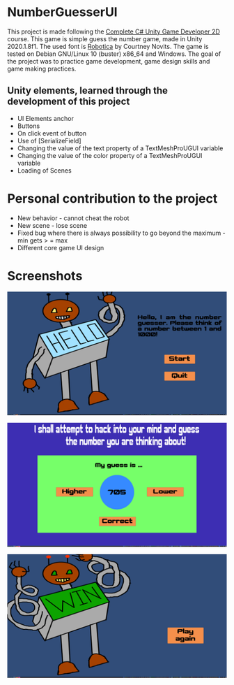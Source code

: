 # NumberGuesserUI

This project is made following the [Complete C# Unity Game Developer 2D](https://www.udemy.com/share/101WjsA0YZclZQR3Q=/) course. This game is simple guess the number game, made in Unity 2020.1.8f1. The used font is [Robotica](https://www.dafont.com/robotica-courtney.font) by Courtney Novits. The game is tested on
Debian GNU/Linux 10 (buster) x86_64 and Windows. The goal of the project was to practice game development, game design skills and game making practices.

## Unity elements, learned through the development of this project
* UI Elements anchor
* Buttons
* On click event of button
* Use of [SerializeField]
* Changing the value of the text property of a TextMeshProUGUI variable
* Changing the value of the color property of a TextMeshProUGUI variable
* Loading of Scenes

# Personal contribution to the project
* New behavior - cannot cheat the robot
* New scene - lose scene
* Fixed bug where there is always possibility to go beyond the maximum - min gets > = max
* Different core game UI design

# Screenshots
![Main Menu](Images/Menu.png)

![Gameplay](Images/Game.png)

![End game scene](Images/PlayAgain.png)

